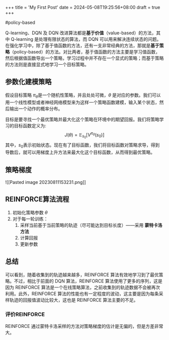 +++
title = 'My First Post'
date = 2024-05-08T19:25:56+08:00
draft = true
+++

#policy-based

Q-learning、DQN 及 DQN 改进算法都是**基于价值**（value-based）的方法，其中 Q-learning 是处理有限状态的算法，而 DQN 可以用来解决连续状态的问题。在强化学习中，除了基于值函数的方法，还有一支非常经典的方法，那就是**基于策略**（policy-based）的方法。对比两者，基于值函数的方法主要是学习值函数，然后根据值函数导出一个策略，学习过程中并不存在一个显式的策略；而基于策略的方法则是直接显式地学习一个目标策略。


## 参数化建模策略

假设目标策略 $\pi_\theta$是一个随机性策略，并且处处可微，$\theta$ 是对应的参数。我们可以用一个线性模型或者神经网络模型来为这样一个策略函数建模，输入某个状态，然后输出一个动作的概率分布。

目标是要寻找一个最优策略并最大化这个策略在环境中的期望回报。我们将策略学习的目标函数定义为:$$J(\theta)=\mathbb{E}_{s_0}[V^{\pi_\theta}(s_0)]$$
其中，$s_0$表示初始状态。现在有了目标函数，我们将目标函数对策略求导，得到导数后，就可以用梯度上升方法来最大化这个目标函数，从而得到最优策略。

## 策略梯度

![[Pasted image 20230811153231.png]]

## REINFORCE算法流程

1. 初始化策略参数 $\theta$
2. 对于每一轮训练：
	1. 采样当前基于当前策略的轨迹（尽可能达到目标长度）——采用 **蒙特卡洛方法**
	2. 计算回报
	3. 更新参数

## 总结
可以看到，随着收集到的轨迹越来越多，REINFORCE 算法有效地学习到了最优策略。不过，相比于前面的 DQN 算法，REINFORCE 算法使用了更多的序列，这是因为 REINFORCE 算法是一个在线策略算法，之前收集到的轨迹数据不会被再次利用。此外，REINFORCE 算法的性能也有一定程度的波动，这主要是因为每条采样轨迹的回报值波动比较大，这也是 REINFORCE 算法主要的不足。

### 评价REINFORCE
REINFORCE 通过蒙特卡洛采样的方法对策略梯度的估计是无偏的，但是方差非常大。
